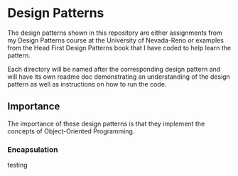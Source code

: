 # Design Patterns
The design patterns shown in this repository are either assignments from my Design Patterns course at the University of Nevada-Reno or examples from the Head First Design Patterns book that I have coded to help learn the pattern.

Each directory will be named after the corresponding design pattern and will have its own readme doc demonstrating an understanding of the design pattern as well as instructions on how to run the code.

## Importance
The importance of these design patterns is that they implement the concepts of Object-Oriented Programming.

### Encapsulation
testing
